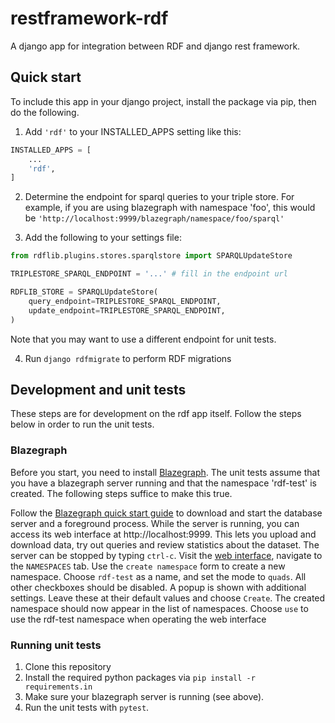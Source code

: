 # restframework-rdf

A django app for integration between RDF and django rest framework.

## Quick start

To include this app in your django project, install the package via pip, then do the following.

1. Add `'rdf'` to your INSTALLED_APPS setting like this:

```python
INSTALLED_APPS = [
    ...
    'rdf',
]
```

2. Determine the endpoint for sparql queries to your triple store. For example, if you are using blazegraph with namespace 'foo', this would be `'http://localhost:9999/blazegraph/namespace/foo/sparql'`

3. Add the following to your settings file:

```python
from rdflib.plugins.stores.sparqlstore import SPARQLUpdateStore

TRIPLESTORE_SPARQL_ENDPOINT = '...' # fill in the endpoint url

RDFLIB_STORE = SPARQLUpdateStore(
    query_endpoint=TRIPLESTORE_SPARQL_ENDPOINT,
    update_endpoint=TRIPLESTORE_SPARQL_ENDPOINT,
)
```

Note that you may want to use a different endpoint for unit tests.

4. Run `django rdfmigrate` to perform RDF migrations

## Development and unit tests

These steps are for development on the rdf app itself. Follow the steps below in order to run the unit tests.

### Blazegraph

Before you start, you need to install [Blazegraph](http://blazegraph.com/). The unit tests assume that you have a blazegraph server running and that the namespace 'rdf-test' is created. The following steps suffice to make this true.

Follow the [Blazegraph quick start guide](https://github.com/blazegraph/database/wiki/Quick_Start) to download and start the database server and a foreground process.
While the server is running, you can access its web interface at http://localhost:9999. This lets you upload and download data, try out queries and review statistics about the dataset. The server can be stopped by typing `ctrl-c`.
Visit the [web interface]( http://localhost:9999), navigate to the `NAMESPACES` tab. Use the `create namespace` form to create a new namespace. Choose `rdf-test` as a name, and set the mode to `quads`. All other checkboxes should be disabled. A popup is shown with additional settings. Leave these at their default values and choose `Create`. The created namespace should now appear in the list of namespaces. Choose `use` to use the rdf-test namespace when operating the web interface

### Running unit tests

1. Clone this repository
2. Install the required python packages via `pip install -r requirements.in`
3. Make sure your blazegraph server is running (see above).
4. Run the unit tests with `pytest`.
